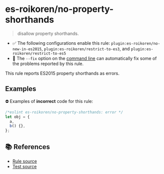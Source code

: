 # es-roikoren/no-property-shorthands
> disallow property shorthands.

- ✅ The following configurations enable this rule: `plugin:es-roikoren/no-new-in-es2015`, `plugin:es-roikoren/restrict-to-es3`, and `plugin:es-roikoren/restrict-to-es5`
- 🔧 The `--fix` option on the [command line](https://eslint.org/docs/user-guide/command-line-interface#fixing-problems) can automatically fix some of the problems reported by this rule.

This rule reports ES2015 property shorthands as errors.

## Examples

⛔ Examples of **incorrect** code for this rule:

```js
/*eslint es-roikoren/no-property-shorthands: error */
let obj = {
  a,
  b() {},
};
```

## 📚 References

- [Rule source](https://github.com/roikoren755/eslint-plugin-es/blob/v2.0.11/src/rules/no-property-shorthands.ts)
- [Test source](https://github.com/roikoren755/eslint-plugin-es/blob/v2.0.11/tests/src/rules/no-property-shorthands.ts)
